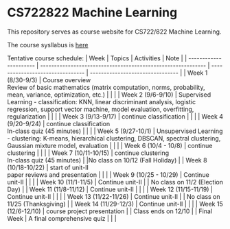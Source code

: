 # CS722822 Machine Learning
This repository serves as course website for CS722/822 Machine Learning.

The course sysllabus is [here](https://github.com/fengjiaowang7/CS722822/blob/main/CS722_822_syllabus_new.pdf)

Tentative course schedule:
| Week                   | Topics                                                       | Activities | Note                             |
| ---------------------- | ------------------------------------------------------------ | -------------------------------- | -------------------------------- |
| Week 1 (8/30-9/3)      | Course overview<br>Review of basic mathematics (matrix computation, norms, probability, mean, variance, optimization, etc.) |                                  | |
| Week 2 (9/6-9/10)      | Supervised Learning - classification: KNN, linear discriminant analysis, logistic regression, support vector machine, model evaluation, overfitting, regularization |                                  | |
| Week 3 (9/13-9/17)     | continue classification                                      |                                  | |
| Week 4 (9/20-9/24)     | continue classification<br>In-class quiz (45 minutes)        |                                  | |
| Week 5 (9/27-10/1)     | Unsupervised Learning - clustering: K-means, hierarchical clustering, DBSCAN, spectral clustering, Gaussian mixture model, evaluation |                                  | |
| Week 6 (10/4 - 10/8)   | continue clustering                                          |                                  | |
| Week 7 (10/11-10/15)   | continue clustering<br>In-class quiz (45 minutes)            | |No class on 10/12 (Fall Holiday)  |
| Week 8 (10/18-10/22)   | start of unit-II<br>paper reviews and presentation           |                                  | |
| Week 9 (10/25 - 10/29) | Continue unit-II                                             |                                  | |
| Week 10 (11/1-11/5)    | Continue unit-II                                             |   | No class on 11/2 (Election Day) |
| Week 11 (11/8-11/12)   | Continue unit-II                                             |                                  | |
| Week 12 (11/15-11/19)  | Continue unit-II                                             |                                  | |
| Week 13 (11/22-11/26)  | Continue unit-II                                             |  | No class on 11/25 (Thanksgiving) |
| Week 14 (11/29-12/3)   | Continue unit-II                                             |                                  | |
| Week 15 (12/6-12/10)   | course project presentation                                  |               | Class ends on 12/10 |
| Final Week             | A final comprehensive quiz                                   |                                  | |
